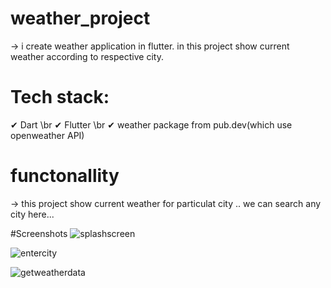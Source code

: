 # weather_project

-> i create weather application in flutter. in this project show current weather according to respective city.

# Tech stack:

✔ Dart \br
✔ Flutter \br
✔ weather package from pub.dev(which use openweather API)

# functonallity

-> this project show current weather for particulat city .. we can search any city here...

#Screenshots
![splashscreen](https://github.com/user-attachments/assets/239b6d59-2c45-4a73-a678-372f75e8a047)

![entercity](https://github.com/user-attachments/assets/93f90de2-343e-4156-b3aa-d1b20e907dc7)

![getweatherdata](https://github.com/user-attachments/assets/52364ec1-0a9d-4aa3-b573-1591ad087694)
